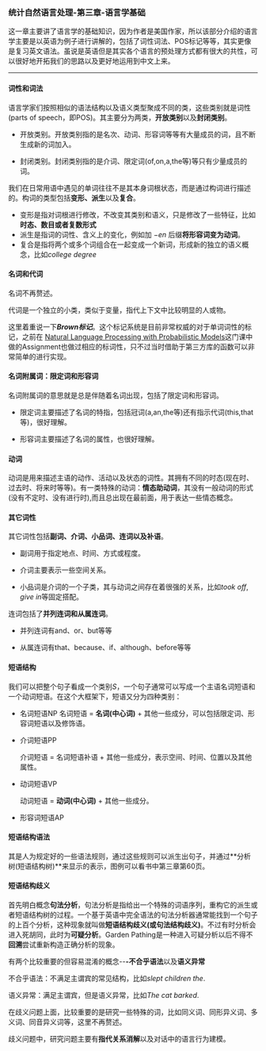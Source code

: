 ### 统计自然语言处理-第三章-语言学基础

​	这一章主要讲了语言学的基础知识，因为作者是美国作家，所以该部分介绍的语言学主要是以英语为例子进行讲解的，包括了词性词法、POS标记等等，其实更像是复习英文语法。虽说是英语但是其实各个语言的预处理方式都有很大的共性，可以很好地开拓我们的思路以及更好地运用到中文上来。

<!--more-->

------

#### 词性和词法

​	语言学家们按照相似的语法结构以及语义类型聚成不同的类，这些类别就是词性(parts of speech，即POS)。其主要分为两类，**开放类别**以及**封闭类别**。

- 开放类别。开放类别指的是名次、动词、形容词等等有大量成员的词，且不断生成新的词加入。

- 封闭类别。封闭类别指的是介词、限定词(of,on,a,the等)等只有少量成员的词。

​    我们在日常用语中遇见的单词往往不是其本身词根状态，而是通过构词进行描述的。构词的类型包括**变形、派生**以及**复合**。

- 变形是指对词根进行修改，不改变其类别和语义，只是修改了一些特征，比如**时态、数目或者复数形式**
- 派生是指词的词性、含义上的变化，例如加 $-en$ 后缀**将形容词变为动词**。
- 复合是指将两个或多个词组合在一起变成一个新词，形成新的独立的语义概念，比如$college\ degree$

#### 名词和代词

名词不再赘述。

代词是一个独立的小类，类似于变量，指代上下文中比较明显的人或物。

这里着重说一下***Brown标记***。这个标记系统是目前非常权威的对于单词词性的标记，之前在 [Natural Language Processing with Probabilistic Models](https://mrsuncodes.github.io/2021/08/30/Natural-Language-Processing-with-Probabilistic-Models/)这门课中做的Assignment也做过相应的标词性，只不过当时借助于第三方库的函数可以非常简单的进行实现。

#### 名词附属词：限定词和形容词

名词附属词的意思就是总是伴随着名词出现，包括了限定词和形容词。

- 限定词主要描述了名词的特指，包括冠词(a,an,the等)还有指示代词(this,that等)，很好理解。

- 形容词主要描述了名词的属性，也很好理解。

#### 动词

​	动词是用来描述主语的动作、活动以及状态的词性。其拥有不同的时态(现在时、过去时、将来时等等)。有一类特殊的动词：**情态助动词**，其没有一般动词的形式(没有不定时、没有进行时),而且总出现在最前面，用于表达一些情态概念。

#### 其它词性

其它词性包括**副词、介词、小品词、连词以及补语**。

- 副词用于指定地点、时间、方式或程度。

- 介词主要表示一些空间关系。

- 小品词是介词的一个子类，其与动词之间存在着很强的关系，比如$took\ off,give\ in$等固定搭配。

连词包括了**并列连词和从属连词**。

- 并列连词有and、or、but等等

- 从属连词有that、because、if、although、before等等

#### 短语结构

我们可以把整个句子看成一个类别$S$，一个句子通常可以写成一个主语名词短语和一个动词短语。在这个大框架下，短语又分为四种类别：

- 名词短语NP
  名词短语 = **名词(中心词)** + 其他一些成分，可以包括限定词、形容词短语以及修饰语。

- 介词短语PP

  介词短语 = 名词短语补语 + 其他一些成分，表示空间、时间、位置以及其他属性。

- 动词短语VP

  动词短语 = **动词(中心词)** + 其他一些成分。

- 形容词短语AP

#### 短语结构语法

​	其是人为规定好的一些语法规则，通过这些规则可以派生出句子，并通过**分析树(短语结构树)**来显示的表示，图例可以看书中第三章第60页。

#### 短语结构歧义

​	首先明白概念**句法分析**，句法分析是指给出一个特殊的词语序列，重构它的派生或者短语结构树的过程。一个基于英语中完全语法的句法分析器通常能找到一个句子的上百个分析，这种现象就叫做**短语结构歧义(或句法结构歧义)**。不过有时分析会进入死胡同，此时为**可疑分析**。Garden Pathing是一种进入可疑分析以后不得不**回溯**尝试重新构造正确分析的现象。

有两个比较重要的但容易混淆的概念--**-不合乎语法**以及**语义异常**

不合乎语法：不满足主谓宾的常见结构，比如$slept\ children\ the.$

语义异常：满足主谓宾，但是语义异常，比如$The\ cat\ barked.$

在歧义问题上面，比较重要的是研究一些特殊的词，比如同义词、同形异义词、多义词、同音异义词等，这里不再赘述。

歧义问题中，研究问题主要有**指代关系消解**以及对话中的语言行为建模。